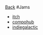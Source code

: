 [Back](README.md)
#Jams
  * [itch](https://itch.io/jams)
  * [compohub](http://compohub.net/)
  * [indiegalactic](http://itch.io/jam/indiegalactic2015/entries)
